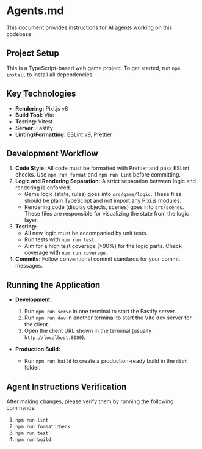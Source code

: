 # Agents.md

This document provides instructions for AI agents working on this codebase.

## Project Setup

This is a TypeScript-based web game project. To get started, run `npm install` to install all dependencies.

## Key Technologies

- **Rendering:** Pixi.js v8
- **Build Tool:** Vite
- **Testing:** Vitest
- **Server:** Fastify
- **Linting/Formatting:** ESLint v9, Prettier

## Development Workflow

1.  **Code Style:** All code must be formatted with Prettier and pass ESLint checks. Use `npm run format` and `npm run lint` before committing.
2.  **Logic and Rendering Separation:** A strict separation between logic and rendering is enforced.
    - Game logic (state, rules) goes into `src/game/logic`. These files should be plain TypeScript and not import any Pixi.js modules.
    - Rendering code (display objects, scenes) goes into `src/scenes`. These files are responsible for visualizing the state from the logic layer.
3.  **Testing:**
    - All new logic must be accompanied by unit tests.
    - Run tests with `npm run test`.
    - Aim for a high test coverage (>90%) for the logic parts. Check coverage with `npm run coverage`.
4.  **Commits:** Follow conventional commit standards for your commit messages.

## Running the Application

- **Development:**
  1.  Run `npm run serve` in one terminal to start the Fastify server.
  2.  Run `npm run dev` in another terminal to start the Vite dev server for the client.
  3.  Open the client URL shown in the terminal (usually `http://localhost:8080`).

- **Production Build:**
  - Run `npm run build` to create a production-ready build in the `dist` folder.

## Agent Instructions Verification

After making changes, please verify them by running the following commands:

1.  `npm run lint`
2.  `npm run format:check`
3.  `npm run test`
4.  `npm run build`
